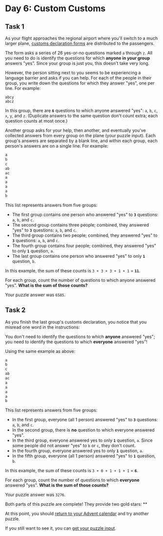 # Day 6: Custom Customs 
## Task 1
As your flight approaches the regional airport where you'll switch to a much larger plane, <a href="https://en.wikipedia.org/wiki/Customs_declaration" target="_blank">customs declaration forms</a> are distributed to the passengers.

The form asks a series of 26 yes-or-no questions marked `a` through `z`. All you need to do is identify the questions for which **anyone in your group** answers "yes". Since your group is just you, this doesn't take very long.

However, the person sitting next to you seems to be experiencing a language barrier and asks if you can help. For each of the people in their group, you write down the questions for which they answer "yes", one per line.  For example:
```abcx
abcy
abcz
```
In this group, there are **`6`** questions to which anyone answered "yes": `a`, `b`, `c`, `x`, `y`, and `z`. (Duplicate answers to the same question don't count extra; each question counts at most once.)

Another group asks for your help, then another, and eventually you've collected answers from every group on the plane (your puzzle input). Each group's answers are separated by a blank line, and within each group, each person's answers are on a single line. For example:
```abc
a
b
c
ab
ac
a
a
a
a
b
```
This list represents answers from five groups:

 - The first group contains one person who answered "yes" to **`3`** questions: `a`, `b`, and `c`.
 - The second group contains three people; combined, they answered "yes" to **`3`** questions: `a`, `b`, and `c`.
 - The third group contains two people; combined, they answered "yes" to **`3`** questions: `a`, `b`, and `c`.
 - The fourth group contains four people; combined, they answered "yes" to only **`1`** question, `a`.
 - The last group contains one person who answered "yes" to only **`1`** question, `b`.

In this example, the sum of these counts is `3 + 3 + 3 + 1 + 1` = **`11`**.

For each group, count the number of questions to which anyone answered "yes". **What is the sum of those counts?**

Your puzzle answer was `6585`.
## Task 2
As you finish the last group's customs declaration, you notice that <span title="Don't worry, nobody ever misreads just one word in real life.">you misread one word</span> in the instructions:

You don't need to identify the questions to which **anyone** answered "yes"; you need to identify the questions to which **everyone** answered "yes"!

Using the same  example as above:
```abc
a
b
c
ab
ac
a
a
a
a
b
```
This list represents answers from five groups:

 - In the first group, everyone (all 1 person) answered "yes" to **`3`** questions: `a`, `b`, and `c`.
 - In the second group, there is **no** question to which everyone answered "yes".
 - In the third group, everyone answered yes to only **`1`** question, `a`. Since some people did not answer "yes" to `b` or `c`, they don't count.
 - In the fourth group, everyone answered yes to only **`1`** question, `a`.
 - In the fifth group, everyone (all 1 person) answered "yes" to **`1`** question, `b`.

In this example, the sum of these counts is `3 + 0 + 1 + 1 + 1` = **`6`**.

For each group, count the number of questions to which **everyone** answered "yes". **What is the sum of those counts?**

Your puzzle answer was `3276`.
<p class="day-success">Both parts of this puzzle are complete! They provide two gold stars: **

At this point, you should <a href="/2020">return to your Advent calendar</a> and try another puzzle.

If you still want to see it, you can <a href="6/input" target="_blank">get your puzzle input</a>.